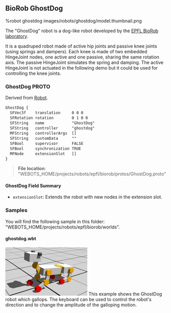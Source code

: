 ## BioRob GhostDog

%robot ghostdog images/robots/ghostdog/model.thumbnail.png

The "GhostDog" robot is a dog-like robot developed by the [EPFL BioRob laboratory](https://biorob.epfl.ch/).

It is a quadruped robot made of active hip joints and passive knee joints (using springs and dampers).
Each knee is made of two embedded HingeJoint nodes, one active and one passive, sharing the same rotation axis.
The passive HingeJoint simulates the spring and damping.
The active HingeJoint is not actuated in the following demo but it could be used for controlling the knee joints.

### GhostDog PROTO

Derived from [Robot](../reference/robot.md).

```
GhostDog {
  SFVec3f    translation     0 0 0
  SFRotation rotation        0 1 0 0
  SFString   name            "GhostDog"
  SFString   controller      "ghostdog"
  MFString   controllerArgs  []
  SFString   customData      ""
  SFBool     supervisor      FALSE
  SFBool     synchronization TRUE
  MFNode     extensionSlot   []
}
```

> **File location**: "WEBOTS\_HOME/projects/robots/epfl/biorob/protos/GhostDog.proto"

#### GhostDog Field Summary

- `extensionSlot`: Extends the robot with new nodes in the extension slot.

### Samples

You will find the following sample in this folder: "WEBOTS\_HOME/projects/robots/epfl/biorob/worlds".

#### ghostdog.wbt

![ghostdog.png](images/robots/ghostdog/ghostdog.wbt.thumbnail.jpg) This example shows the GhostDog robot which gallops.
The keyboard can be used to control the robot's direction and to change the amplitude of the galloping motion.
